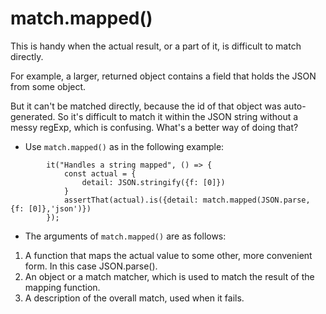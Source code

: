 # match.mapped()

This is handy when the actual result, or a part of it, is difficult to match directly.

For example, a larger, returned object contains a field that holds the JSON from some object.

But it can't be matched directly, because the id of that object was auto-generated.
So it's difficult to match it within the JSON string without a messy regExp, which is confusing.
What's a better way of doing that?

* Use `match.mapped()` as in the following example:
```  
        it("Handles a string mapped", () => {
            const actual = {
                detail: JSON.stringify({f: [0]})
            }
            assertThat(actual).is({detail: match.mapped(JSON.parse, {f: [0]},'json')})
        });
```
* The arguments of `match.mapped()` are as follows:
1. A function that maps the actual value to some other, more convenient form. In this case JSON.parse().
1. An object or a match matcher, which is used to match the result of the mapping function.
1. A description of the overall match, used when it fails.
